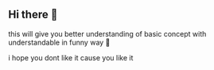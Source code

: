 ## Hi there 👋

this will give you better understanding of basic concept with understandable in funny way 🫡

i hope you dont like it cause you like it 
